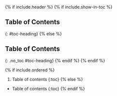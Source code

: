 [//]: # (@@author ruth-lim-reused)
[//]: # (Reused from https://github.com/AY2223S1-CS2103T-W16-2/tp/blob/master/docs/_includes/toc.md)

{% if include.header %}
{% if include.show-in-toc %}
## Table of Contents
{: #toc-heading}
{% else %}
## Table of Contents
{: .no_toc #toc-heading}
{% endif %}
{% endif %}

{% if include.ordered %}
1. Table of contents
{:toc}
{% else %}
* Table of contents
{:toc}
{% endif %}